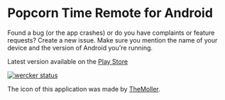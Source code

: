 Popcorn Time Remote for Android
=========================

Found a bug (or the app crashes) or do you have complaints or feature requests? Create a new issue. Make sure you mention the name of your device and the version of Android you're running.

Latest version available on the [Play Store](https://play.google.com/store/apps/details?id=eu.se_bastiaan.popcorntimeremote)

[![wercker status](https://app.wercker.com/status/5feccdff8e2e04e15a151e9d59614b03/m "wercker status")](https://app.wercker.com/project/bykey/5feccdff8e2e04e15a151e9d59614b03)


The icon of this application was made by [TheMoller](http://discuss.popcorntime.io/users/TheMoller).